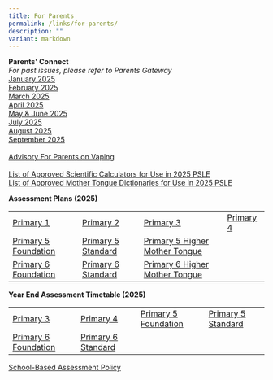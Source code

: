 ```yaml
---
title: For Parents
permalink: /links/for-parents/
description: ""
variant: markdown
---
```

**Parents' Connect** <br>
*For past issues, please refer to Parents Gateway*
<br>
[January 2025](https://drive.google.com/file/d/1bkji4RSPDXN7JvwfyxXy84-q8Sa6051p/view?usp=sharing) 
<br>
[February 2025](https://drive.google.com/file/d/1NUYDaGgIh3lb8zeRsn3pSHHwOtbngPdD/view?usp=sharing)
<br>
[March 2025](https://drive.google.com/file/d/1ZvP2xPYepJQVj79hgwzPl2C5dsDkvWS-/view?usp=sharing)
<br>
[April 2025](https://drive.google.com/file/d/1JlovFtAVgttWPihDqir6uLr98XO-rcqx/view?usp=drive_link)
<br>
[May &amp; June 2025](https://drive.google.com/file/d/15rtXYwPIPAVcD5RxBtjbF-dJNmW5wThj/view?usp=sharing)
<br>
[July 2025](https://drive.google.com/file/d/1UatURDyiGNJkcnkl7VxnwIrAqP0F0xf3/view?usp=drive_link)
<br>
[August 2025](https://drive.google.com/file/d/1tJl98B4Qax8ZLfaCtzB8RUuasijbV-yq/view?usp=drive_link)
<br>
[September 2025](https://drive.google.com/file/d/14s2c9-aZgg804foin6AJwoKuCiBDtqN0/view?usp=drive_link)
<br>
<br>
[Advisory For Parents on Vaping](https://drive.google.com/file/d/1yQOVWzTTfDj_FluzAJ968Bj80kwvIsdY/view?usp=sharing)
<br>
<br>
[List of Approved Scientific Calculators for Use in 2025 PSLE](https://drive.google.com/file/d/1tvglVzfv-PEFTG93m6iaSGgn8rcEqQIM/view?usp=sharing)
<br>
[List of Approved Mother Tongue Dictionaries for Use in 2025 PSLE](https://drive.google.com/file/d/1RLHFnuy7_7AKh_qA_Q9X8_KxVB2ffCZL/view?usp=sharing)

**Assessment Plans (2025)**  

|  |  |  |  |
| -------- | -------- | -------- | -------- |
| [Primary 1](https://drive.google.com/file/d/1PWvzlCfrnFF8q5wYnSCHI3U7nDPpC5jk/view?usp=drive_link) | [Primary 2](https://drive.google.com/file/d/1LddwGp5FYGiawXRNVTaRCTrDDrjVx1Fd/view?usp=sharing) | [Primary 3](https://drive.google.com/file/d/125_KvPXxUoXJCQ6QtfVPa4Dqnz5PB5Sp/view?usp=sharing) | [Primary 4](https://drive.google.com/file/d/1Zf1vEcmr8YtwwjCa9Eo4MSxftk6GWygI/view?usp=sharing) |
| [Primary 5 Foundation](https://drive.google.com/file/d/1MrsmiuOS0a6QP-3AhSu4eCZMO8o485RI/view?usp=sharing) | [Primary 5 Standard](https://drive.google.com/file/d/1ZGcpWFuyXhFBL8MVGzK1--2RQB5oMEP8/view?usp=sharing) | [Primary 5 Higher Mother Tongue](https://drive.google.com/file/d/1mlEvTSjXMMwhqXKdzKVl3OrB0srgnS_j/view?usp=sharing) |  
[Primary 6 Foundation](https://drive.google.com/file/d/1hCvAClaWJNVhphrVB395z-Eg637mgW1O/view?usp=sharing) | [Primary 6 Standard](https://drive.google.com/file/d/1g5wzbn_SC3dBBUAkj2wAmklVNQYLW6bI/view?usp=sharing) | [Primary 6 Higher Mother Tongue](https://drive.google.com/file/d/1uddWXygG7NWMwdwrHbAtHSUvbM4Oc_8D/view?usp=sharing) | 


**Year End Assessment Timetable (2025)**  

|  |  |  |  |
| -------- | -------- | -------- | -------- |
| [Primary 3](https://drive.google.com/file/d/1-q0nMTx8iaLQ5FATt6ihr7TDkWMVUm6b/view?usp=drive_link) | [Primary 4](https://drive.google.com/file/d/1qdk5DxdmORbIYH8_40vmBQdq93RQFXiu/view?usp=sharing) | [Primary 5 Foundation](https://drive.google.com/file/d/1Q290y0gFEWB8jKENf0kYYf753TOaVzgE/view?usp=sharing) | [Primary 5 Standard](https://drive.google.com/file/d/1vTA9dxzO0KkSaHGdO2axOaF3uo3ffqw9/view?usp=drive_link) |
| [Primary 6 Foundation](https://drive.google.com/file/d/11-bLgSw4JlcmykHiyoWqtCw2-Y-GYo3L/view?usp=sharing) | [Primary 6 Standard](https://drive.google.com/file/d/1KOCTLBLmZsuigExFLrzwcj29M80y_GYT/view?usp=sharing) |


[School-Based Assessment Policy](https://drive.google.com/file/d/1fCvz3jOLVLG62hxcFqnCkXCAGTzworS7/view?usp=sharing)